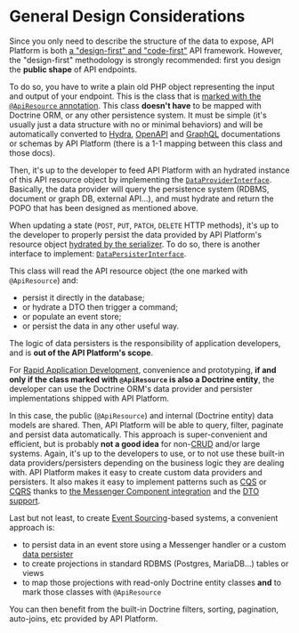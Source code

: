 # General Design Considerations

Since you only need to describe the structure of the data to expose, API Platform is both [a "design-first" and "code-first"](https://swagger.io/blog/api-design/design-first-or-code-first-api-development/)
API framework. However, the "design-first" methodology is strongly recommended: first you design the **public shape** of
API endpoints.

To do so, you have to write a plain old PHP object representing the input and output of your endpoint. This is the class
that is [marked with the `@ApiResource` annotation](../distribution/index.md).
This class **doesn't have** to be mapped with Doctrine ORM, or any other persistence system. It must be simple (it's usually
just a data structure with no or minimal behaviors) and will be automatically converted to [Hydra](extending-jsonld-context.md),
[OpenAPI](swagger.md) and [GraphQL](graphql.md) documentations or schemas by API Platform (there is a 1-1 mapping
between this class and those docs).

Then, it's up to the developer to feed API Platform with an hydrated instance of this API resource object by implementing
the [`DataProviderInterface`](data-providers.md). Basically, the data provider will query the persistence system (RDBMS,
document or graph DB, external API...), and must hydrate and return the POPO that has been designed as mentioned above.

When updating a state (`POST`, `PUT`, `PATCH`, `DELETE` HTTP methods), it's up to the developer to properly persist the
data provided by API Platform's resource object [hydrated by the serializer](serialization.md).
To do so, there is another interface to implement: [`DataPersisterInterface`](data-persisters.md).

This class will read the API resource object (the one marked with `@ApiResource`) and:
 
* persist it directly in the database;
* or hydrate a DTO then trigger a command;
* or populate an event store;
* or persist the data in any other useful way.

The logic of data persisters is the responsibility of application developers, and is **out of the API Platform's scope**.

For [Rapid Application Development](https://en.wikipedia.org/wiki/Rapid_application_development), convenience and prototyping,
**if and only if the class marked with `@ApiResource` is also a Doctrine entity**, the developer can use the Doctrine
ORM's data provider and persister implementations shipped with API Platform.

In this case, the public (`@ApiResource`) and internal (Doctrine entity) data models are shared. Then, API Platform will
be able to query, filter, paginate and persist data automatically.
This approach is super-convenient and efficient, but is probably **not a good idea** for non-[CRUD](https://en.wikipedia.org/wiki/Create,_read,_update_and_delete)
and/or large systems.
Again, it's up to the developers to use, or to not use these built-in data providers/persisters depending on the business logic
they are dealing with.
API Platform makes it easy to create custom data providers and persisters.
It also makes it easy to implement patterns such as [CQS](https://www.martinfowler.com/bliki/CommandQuerySeparation.html)
or [CQRS](https://martinfowler.com/bliki/CQRS.html) thanks to [the Messenger Component integration](messenger.md) and the [DTO support](dto.md).

Last but not least, to create [Event Sourcing](https://martinfowler.com/eaaDev/EventSourcing.html)-based systems, a convenient
approach is:

* to persist data in an event store using a Messenger handler or a custom [data persister](data-persisters.md)
* to create projections in standard RDBMS (Postgres, MariaDB...) tables or views
* to map those projections with read-only Doctrine entity classes **and** to mark those classes with `@ApiResource`

You can then benefit from the built-in Doctrine filters, sorting, pagination, auto-joins, etc provided by API Platform.
